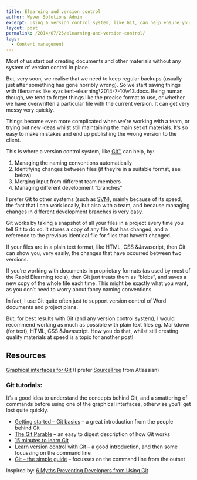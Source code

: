 ```yaml
---
title: Elearning and version control
author: Wyver Solutions Admin
excerpt: Using a version control system, like Git, can help ensure you release the right version of materials to your client, and minimise confusion. I provide a brief introduction to Git, and pointers for where to go for good advice.
layout: post
permalink: /2014/07/25/elearning-and-version-control/
tags:
  - Content management
---
```

Most of us start out creating documents and other materials without any system of version control in place.

But, very soon, we realise that we need to keep regular backups (usually just after something has gone horribly wrong). So we start saving things with filenames like xyzclient-elearning\2014-7-10\v13.docx. Being human though, we tend to forget things like the precise format to use, or whether we have overwritten a particular file with the current version. It can get very messy very quickly.

Things become even more complicated when we're working with a team, or trying out new ideas whilst still maintaining the main set of materials. It&#8217;s so easy to make mistakes and end up publishing the wrong version to the client.

This is where a version control system, like <a href="http://git-scm.com/" target="_blank">Git™</a> can help, by:

  1. Managing the naming conventions automatically
  2. Identifying changes between files (if they&#8217;re in a suitable format, see below)
  3. Merging input from different team members
  4. Managing different development &#8220;branches&#8221;

I prefer Git to other systems (such as <a title="Apache Subversion" href="http://subversion.apache.org/" target="_blank">SVN</a>), mainly because of its speed, the fact that I can work locally, but also with a team, and because managing changes in different development branches is very easy.

Git works by taking a snapshot of all your files in a project every time you tell Git to do so. It stores a copy of any file that has changed, and a reference to the previous identical file for files that haven&#8217;t changed.

If your files are in a plain text format, like HTML, CSS &amp;Javascript, then Git can show you, very easily, the changes that have occurred between two versions.

If you&#8217;re working with documents in proprietary formats (as used by most of the Rapid Elearning tools), then Git just treats them as &#8220;blobs&#8221;, and saves a new copy of the whole file each time. This might be exactly what you want, as you don&#8217;t need to worry about fancy naming conventions.

In fact, I use Git quite often just to support version control of Word documents and project plans.

But, for best results with Git (and any version control system), I would recommend working as much as possible with plain text files eg. Markdown (for text), HTML, CSS &amp;Javascript. How you do that, whilst still creating quality materials at speed is a topic for another post!

## Resources

<a href="http://git-scm.com/downloads/guis" target="_blank">Graphical interfaces for Git</a> (I prefer <a href="http://www.sourcetreeapp.com/" target="_blank">SourceTree</a> from Atlassian)

### Git tutorials:

It&#8217;s a good idea to understand the concepts behind Git, and a smattering of commands before using one of the graphical interfaces, otherwise you&#8217;ll get lost quite quickly.

  * <a href="http://git-scm.com/book/en/Getting-Started-Git-Basics" target="_blank">Getting started &#8211; Git basics</a> &#8211; a great introduction from the people behind Git
  * <a style="font-style: normal;" href="http://tom.preston-werner.com/2009/05/19/the-git-parable.html" target="_blank">The Git Parable</a> &#8211; an easy to digest description of how Git works
  * <a style="font-style: normal;" href="https://try.github.io/levels/1/challenges/1" target="_blank">15 minutes to learn Git</a>
  * <a style="font-style: normal;" href="http://www.git-tower.com/learn/ebook/command-line/introduction" target="_blank">Learn version control with Git</a> &#8211; a good introduction, and then some focussing on the command line
  * <a style="font-style: normal;" href="http://rogerdudler.github.io/git-guide/" target="_blank">Git &#8211; the simple guide</a> &#8211; focusses on the command line from the outset

<p class="p1">
  Inspired by: <a href="http://sixrevisions.com/web-development/git-myths/" target="_blank">6 Myths Preventing Developers from Using Git</a>
</p>

 [1]: http://git-scm.com/
